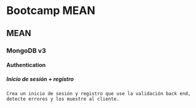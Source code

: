 # Bootcamp MEAN
## MEAN
### MongoDB v3
#### Authentication
##### Inicio de sesión + registro

~~~
Crea un inicio de sesión y registro que use la validación back end, detecte errores y los muestre al cliente.
~~~